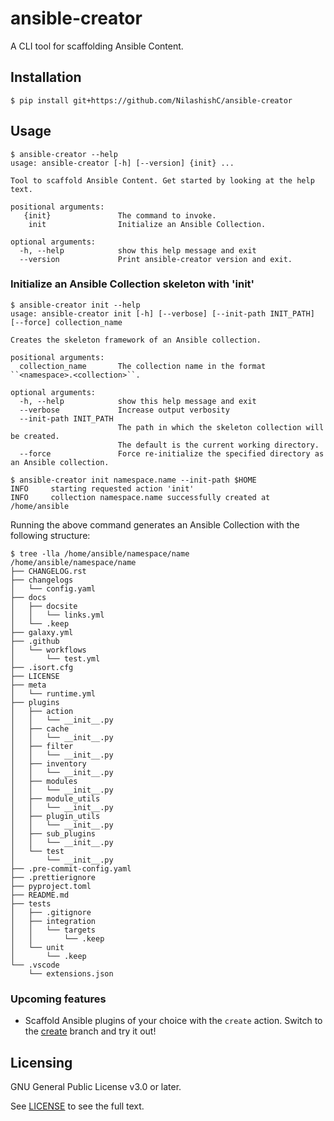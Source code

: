 # ansible-creator

A CLI tool for scaffolding Ansible Content.

## Installation

```
$ pip install git+https://github.com/NilashishC/ansible-creator
```

## Usage

```
$ ansible-creator --help
usage: ansible-creator [-h] [--version] {init} ...

Tool to scaffold Ansible Content. Get started by looking at the help text.

positional arguments:
   {init}               The command to invoke.
    init                Initialize an Ansible Collection.

optional arguments:
  -h, --help            show this help message and exit
  --version             Print ansible-creator version and exit.
```

### Initialize an Ansible Collection skeleton with 'init'

```
$ ansible-creator init --help
usage: ansible-creator init [-h] [--verbose] [--init-path INIT_PATH] [--force] collection_name

Creates the skeleton framework of an Ansible collection.

positional arguments:
  collection_name       The collection name in the format ``<namespace>.<collection>``.

optional arguments:
  -h, --help            show this help message and exit
  --verbose             Increase output verbosity
  --init-path INIT_PATH
                        The path in which the skeleton collection will be created.
                        The default is the current working directory.
  --force               Force re-initialize the specified directory as an Ansible collection.
```

```
$ ansible-creator init namespace.name --init-path $HOME
INFO     starting requested action 'init'
INFO     collection namespace.name successfully created at /home/ansible
```

Running the above command generates an Ansible Collection with the following structure:

```
$ tree -lla /home/ansible/namespace/name
/home/ansible/namespace/name
├── CHANGELOG.rst
├── changelogs
│   └── config.yaml
├── docs
│   ├── docsite
│   │   └── links.yml
│   └── .keep
├── galaxy.yml
├── .github
│   └── workflows
│       └── test.yml
├── .isort.cfg
├── LICENSE
├── meta
│   └── runtime.yml
├── plugins
│   ├── action
│   │   └── __init__.py
│   ├── cache
│   │   └── __init__.py
│   ├── filter
│   │   └── __init__.py
│   ├── inventory
│   │   └── __init__.py
│   ├── modules
│   │   └── __init__.py
│   ├── module_utils
│   │   └── __init__.py
│   ├── plugin_utils
│   │   └── __init__.py
│   ├── sub_plugins
│   │   └── __init__.py
│   └── test
│       └── __init__.py
├── .pre-commit-config.yaml
├── .prettierignore
├── pyproject.toml
├── README.md
├── tests
│   ├── .gitignore
│   ├── integration
│   │   └── targets
│   │       └── .keep
│   └── unit
│       └── .keep
└── .vscode
    └── extensions.json
```

### Upcoming features

- Scaffold Ansible plugins of your choice with the `create` action.
  Switch to the [create](https://github.com/NilashishC/ansible-creator/tree/create) branch and try it out!

## Licensing

GNU General Public License v3.0 or later.

See [LICENSE](https://www.gnu.org/licenses/gpl-3.0.txt) to see the full text.
